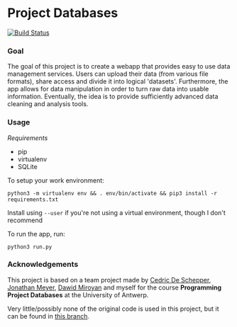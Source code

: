 # Project Databases
[![Build Status](https://travis-ci.org/sergiofenoll/project-databases.svg?branch=master)](https://travis-ci.org/sergiofenoll/project-databases)

### Goal
The goal of this project is to create a webapp that provides easy to use data management services.
Users can upload their data (from various file formats), share access and divide it into logical 'datasets'.
Furthermore, the app allows for data manipulation in order to turn raw data into usable information. Eventually, the idea is to provide sufficiently advanced data cleaning and analysis tools.

### Usage
*Requirements*
* pip
* virtualenv
* SQLite

To setup your work environment:

`python3 -m virtualenv env && . env/bin/activate && pip3 install -r  requirements.txt`

Install using `--user` if you're not using a virtual environment, though I don't recommend

To run the app, run:

`python3 run.py`

### Acknowledgements
This project is based on a team project made by [Cedric De Schepper](https://github.com/DeSchepperCedric), [Jonathan Meyer](https://github.com/MeyerJon), [Dawid Miroyan](https://github.com/DawidMiroyan) and myself for the course **Programming Project Databases** at the University of Antwerp.

Very little/possibly none of the original code is used in this project, but it can be found in [this branch](https://github.com/sergiofenoll/project-databases/tree/project-end-state).